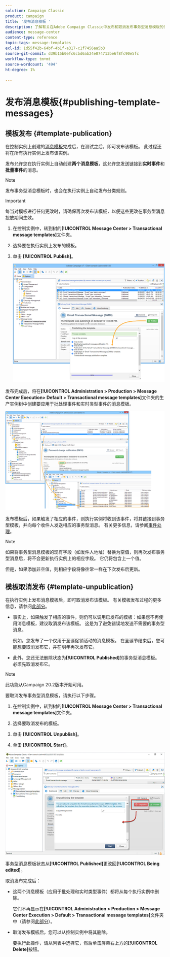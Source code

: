 ```yaml
---
solution: Campaign Classic
product: campaign
title: '发布消息模板 '
description: 了解有关在Adobe Campaign Classic中发布和取消发布事务型消息模板的信息。
audience: message-center
content-type: reference
topic-tags: message-templates
exl-id: 1d55f42b-64bf-4b1f-a317-c1f7456aa5b3
source-git-commit: d39b15b0efc6cbd6ab24e074713be6f8fc90e5fc
workflow-type: tm+mt
source-wordcount: '494'
ht-degree: 1%

---
```


# 发布消息模板{#publishing-template-messages}

## 模板发布 {#template-publication}

在控制实例上创建的[消息模板](../../message-center/using/creating-the-message-template.md)完成后，在测试[](../../message-center/using/testing-message-templates.md)之后，即可发布该模板。 此过程还将在所有执行实例上发布该实例。

发布允许您在执行实例上自动创建&#x200B;**两个消息模板**，这允许您发送链接到&#x200B;**实时事件**&#x200B;和&#x200B;**批量事件**&#x200B;的消息。

>[!NOTE]
>
>发布事务型消息模板时，也会在执行实例上自动发布分类规则。

>[!IMPORTANT]
>
>每当对模板进行任何更改时，请确保再次发布该模板，以便这些更改在事务型消息投放期间生效。

1. 在控制实例中，转到树的&#x200B;**[!UICONTROL Message Center > Transactional message templates]**&#x200B;文件夹。
1. 选择要在执行实例上发布的模板。
1. 单击 **[!UICONTROL Publish]**。

   ![](assets/messagecenter_publish_model_008.png)

发布完成后，将在&#x200B;**[!UICONTROL Administration > Production > Message Center Execution> Default > Transactional message templates]**&#x200B;文件夹的生产实例树中创建要应用于批处理事件和实时类型事件的消息模板。

![](assets/messagecenter_deployed_model_001.png)

发布模板后，如果触发了相应的事件，则执行实例将收到该事件，将其链接到事务型模板，并向每个收件人发送相应的事务型消息。 有关更多信息，请参阅[事件处理](../../message-center/using/about-event-processing.md)。

>[!NOTE]
>
>如果将事务型消息模板的现有字段（如发件人地址）替换为空值，则再次发布事务型消息后，将不会更新执行实例上的相应字段。 它仍将包含上一个值。
>
>但是，如果添加非空值，则相应字段将像往常一样在下次发布后更新。

## 模板取消发布 {#template-unpublication}

在执行实例上发布消息模板后，即可取消发布该模板。 有关模板发布过程的更多信息，请参阅[此部分](#template-publication)。

* 事实上，如果触发了相应的事件，则仍可以调用已发布的模板：如果您不再使用消息模板，建议取消发布该模板。 这是为了避免错误地发送不需要的事务型消息。

   例如，您发布了一个仅用于圣诞促销活动的消息模板。 在圣诞节结束后，您可能想要取消发布它，并在明年再次发布它。

* 此外，您还无法删除状态为&#x200B;**[!UICONTROL Published]**&#x200B;的事务型消息模板。 必须先取消发布它。

>[!NOTE]
>
>此功能从Campaign 20.2版本开始可用。

要取消发布事务型消息模板，请执行以下步骤。

1. 在控制实例中，转到树的&#x200B;**[!UICONTROL Message Center > Transactional message templates]**&#x200B;文件夹。
1. 选择要取消发布的模板。
1. 单击 **[!UICONTROL Unpublish]**。

   <!--1. Fill in the **[!UICONTROL Log of the process]** field.-->

1. 单击 **[!UICONTROL Start]**。

![](assets/message-center-unpublish.png)

事务型消息模板状态从&#x200B;**[!UICONTROL Published]**&#x200B;更改回&#x200B;**[!UICONTROL Being edited]**。

取消发布完成后：

* 这两个消息模板（应用于批处理和实时类型事件）都将从每个执行实例中删除。

   它们不再显示在&#x200B;**[!UICONTROL Administration > Production > Message Center Execution > Default > Transactional message templates]**&#x200B;文件夹中（请参阅[此部分](#template-publication)）。

* 取消发布模板后，您可以从控制实例中将其删除。

   要执行此操作，请从列表中选择它，然后单击屏幕右上方的&#x200B;**[!UICONTROL Delete]**&#x200B;按钮。
